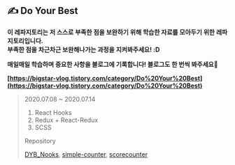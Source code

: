 ## ✍ Do Your Best
**이 레파지토리는 저 스스로 부족한 점을 보완하기 위해 학습한 자료를 모아두기 위한 레파지토리입니다.<br />부족한 점을 차근차근 보완해나가는 과정을 지켜봐주세요! :D**

**매일매일 학습하며 중요한 사항을 블로그에 기록합니다! 블로그도 한 번씩 봐주세요🥰**

**[https://bigstar-vlog.tistory.com/category/Do%20Your%20Best](https://bigstar-vlog.tistory.com/category/Do%20Your%20Best)**
  
>  2020.07.08 ~ 2020.07.14
>  1. React Hooks
>  2. Redux + React-Redux
>  3. SCSS
>
>  Repository
>
>  [DYB_Nooks](https://github.com/Bigstar1108/Do_Your_Best/tree/master/DYB_Nooks),
>  [simple-counter](https://github.com/Bigstar1108/Do_Your_Best/tree/master/simple-counter),
>  [scorecounter](https://github.com/Bigstar1108/Do_Your_Best/tree/master/scorecounter)
